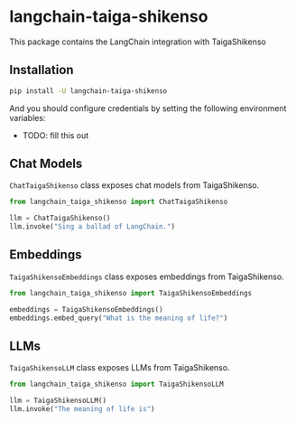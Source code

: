 # langchain-taiga-shikenso

This package contains the LangChain integration with TaigaShikenso

## Installation

```bash
pip install -U langchain-taiga-shikenso
```

And you should configure credentials by setting the following environment variables:

* TODO: fill this out

## Chat Models

`ChatTaigaShikenso` class exposes chat models from TaigaShikenso.

```python
from langchain_taiga_shikenso import ChatTaigaShikenso

llm = ChatTaigaShikenso()
llm.invoke("Sing a ballad of LangChain.")
```

## Embeddings

`TaigaShikensoEmbeddings` class exposes embeddings from TaigaShikenso.

```python
from langchain_taiga_shikenso import TaigaShikensoEmbeddings

embeddings = TaigaShikensoEmbeddings()
embeddings.embed_query("What is the meaning of life?")
```

## LLMs
`TaigaShikensoLLM` class exposes LLMs from TaigaShikenso.

```python
from langchain_taiga_shikenso import TaigaShikensoLLM

llm = TaigaShikensoLLM()
llm.invoke("The meaning of life is")
```
